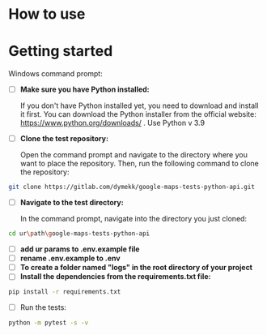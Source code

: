# How to use #

# Getting started

Windows command prompt:

- [ ] **Make sure you have Python installed:**

   If you don't have Python installed yet, you need to download and install it first. You can download the Python installer from the official website: https://www.python.org/downloads/ . Use Python v 3.9


- [ ] **Clone the test repository:**

    Open the command prompt and navigate to the directory where you want to place the repository. Then, run the following command to clone the repository:
```sh
git clone https://gitlab.com/dymekk/google-maps-tests-python-api.git
```

- [ ] **Navigate to the test directory:**

   In the command prompt, navigate into the directory you just cloned: 
```sh
cd ur\path\google-maps-tests-python-api
  ```
- [ ] **add ur params to .env.example file**
- [ ] **rename .env.example to .env**
- [ ] **To create a folder named "logs" in the root directory of your project** 
- [ ] **Install the dependencies from the requirements.txt file:** 
```sh
pip install -r requirements.txt
```

- [ ] Run the tests: 
```sh
python -m pytest -s -v
```

